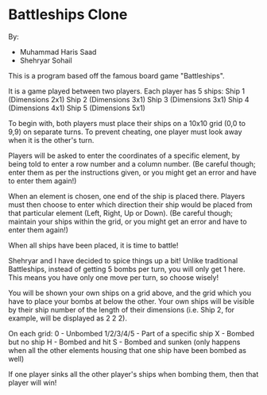 # Battleships Clone

By:
- Muhammad Haris Saad
- Shehryar Sohail

This is a program based off the famous board game "Battleships".

It is a game played between two players.
Each player has 5 ships:
	Ship 1 (Dimensions 2x1)
	Ship 2 (Dimensions 3x1)
	Ship 3 (Dimensions 3x1)
	Ship 4 (Dimensions 4x1)
	Ship 5 (Dimensions 5x1)


To begin with, both players must place their ships on a 10x10 grid (0,0 to 9,9) on separate turns.
To prevent cheating, one player must look away when it is the other's turn.

Players will be asked to enter the coordinates of a specific element, by being told to enter a row number and a column number.
(Be careful though; enter them as per the instructions given, or you might get an error and have to enter them again!)

When an element is chosen, one end of the ship is placed there. Players must then choose to enter which direction their ship would be placed from
that particular element (Left, Right, Up or Down).
(Be careful though; maintain your ships within the grid, or you might get an error and have to enter them again!)


When all ships have been placed, it is time to battle!

Shehryar and I have decided to spice things up a bit!
Unlike traditional Battleships, instead of getting 5 bombs per turn, you will only get 1 here.
This means you have only one move per turn, so choose wisely!

You will be shown your own ships on a grid above, and the grid which you have to place your bombs at below the other.
Your own ships will be visible by their ship number of the length of their dimensions (i.e. Ship 2, for example, will be displayed as  2 2 2).

On each grid:
	0 - Unbombed
	1/2/3/4/5 - Part of a specific ship
	X - Bombed but no ship
	H - Bombed and hit
	S - Bombed and sunken (only happens when all the other elements housing that one ship have been bombed as well)

If one player sinks all the other player's ships when bombing them, then that player will win!
